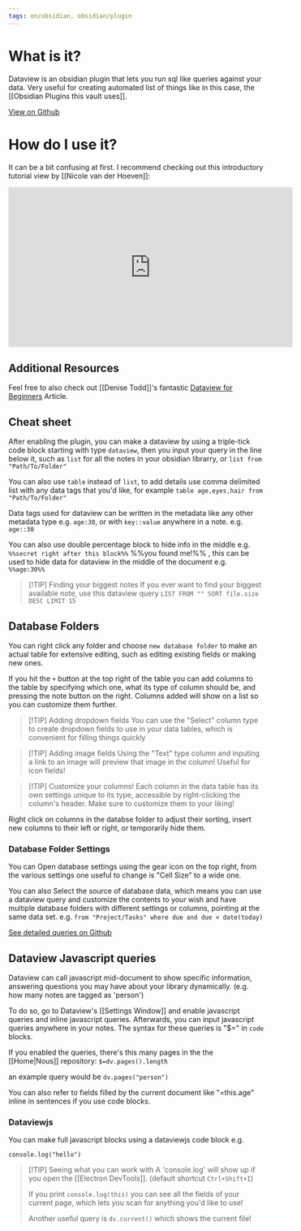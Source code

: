 ```yaml
---
tags: on/obsidian, obsidian/plugin
---
```


# What is it? 
Dataview is an obsidian plugin that lets you run sql like queries against your data. Very useful for creating automated list of things like in this case, the [[Obsidian Plugins this vault uses]]. 

[View on Github](https://github.com/blacksmithgu/obsidian-dataview)

# How do I use it?
It can be a bit confusing at first. I recommend checking out this introductory tutorial view by [[Nicole van der Hoeven]]: 

<iframe width="560" height="315" src="https://www.youtube.com/embed/JTObSymEvWA" title="YouTube video player" frameborder="0" allow="accelerometer; autoplay; clipboard-write; encrypted-media; gyroscope; picture-in-picture" allowfullscreen></iframe>

## Additional Resources

Feel free to also check out [[Denise Todd]]'s fantastic [Dataview for Beginners](https://denisetodd.medium.com/obsidian-dataview-for-beginners-a-checklist-to-help-fix-your-dataview-queries-11acc57f1e48) Article.

## Cheat sheet
After enabling the plugin, you can make a dataview by using a triple-tick code block starting with type `dataview`, then you input your query in the line below it, such as `list` for all the notes in your obsidian librarry, or  `list from "Path/To/Folder"`

You can also use `table` instead of `list`, to add details use comma delimited list with any data tags that you'd like, for example `table age,eyes,hair from "Path/To/Folder"`

Data tags used for dataview can be written in the metadata like any other metadata type e.g. `age:30`, or with `key::value` anywhere in a note. e.g. `age::30`

You can also use double percentage block to hide info in the middle e.g. `%%secret right after this block%%` %%you found me!%% , this can be used to hide data for dataview in the middle of the document e.g. `%%age:30%%`

> [!TIP] Finding your biggest notes
> If you ever want to find your biggest available note, use this dataview query `LIST FROM "" SORT file.size DESC LIMIT 15`

## Database Folders
You can right click any folder and choose `new database folder` to make an actual table for extensive editing, such as editing existing fields or making new ones. 

If you hit the `+` button at the top right of the table you can add columns to the table by specifying which one, what its type of column should be, and pressing the note button on the right. Columns added will show on a list so you can customize them further.

> [!TIP] Adding dropdown fields
> You can use the "Select" column type to create dropdown fields to use in your data tables, which is convenient for filling things quickly

> [!TIP] Adding image fields
> Using the "Text" type column and inputing a link to an image will preview that image in the column! Useful for icon fields!

> [!TIP] Customize your columns!
> Each column in the data table has its own settings unique to its type, accessible by right-clicking the column's header. Make sure to customize them to your liking!
> 

Right click on columns in the databse folder to adjust their sorting, insert new columns to their left or right, or temporarily hide them.

### Database Folder Settings
You can Open database settings using the gear icon on the top right, from the various settings one useful to change is "Cell Size" to a wide one. 

You can also Select the source of database data, which means you can use a dataview query and customize the contents to your wish and have multiple database folders with different settings or columns, pointing at the same data set. e.g. `from "Project/Tasks" where due and due < date(today)`

[See detailed queries on Github](https://blacksmithgu.github.io/obsidian-dataview/queries/structure/#filter-sort-group-or-limit-results)

## Dataview Javascript queries
Dataview can call javascript mid-document to show specific information, answering questions you may have about your library dynamically. (e.g. how many notes are tagged as 'person') 

To do so, go to Dataview's [[Settings Window]] and enable javascript queries and inline javascript queries. Afterwards, you can input javascript queries anywhere in your notes. The syntax for these queries is "$=" in `code` blocks.

If you enabled the queries, there's this many pages in the the [[Home|Nous]] repository: `$=dv.pages().length`

an example query would be `dv.pages("person")`

You can also refer to fields filled by the current document like "=this.age" inline in sentences if you use code blocks.

### Dataviewjs
You can make full javascript blocks using a dataviewjs code block e.g.
```dataviewjs
console.log("hello")
```

> [!TIP] Seeing what you can work with
> A 'console.log' will show up if you open the [[Electron DevTools]]. (default shortcut `Ctrl+Shift+I`)
> 
> If you print `console.log(this)` you can see all the fields of your current page, which lets you scan for anything you'd like to use!
> 
> Another useful query is `dv.current()` which shows the current file!



